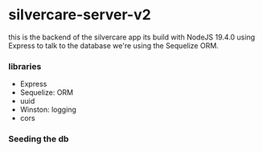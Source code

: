 # silvercare-server-v2

this is the backend of the silvercare app
its build with NodeJS 19.4.0 using Express
to talk to the database we're using the Sequelize ORM.

### libraries

- Express
- Sequelize: ORM
- uuid
- Winston: logging
- cors

### Seeding the db
